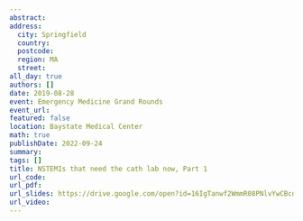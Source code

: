 ```yaml
---
abstract: 
address:
  city: Springfield
  country:
  postcode: 
  region: MA
  street: 
all_day: true
authors: []
date: 2019-08-28
event: Emergency Medicine Grand Rounds
event_url: 
featured: false
location: Baystate Medical Center
math: true
publishDate: 2022-09-24
summary: 
tags: []
title: NSTEMIs that need the cath lab now, Part 1
url_code: 
url_pdf: 
url_slides: https://drive.google.com/open?id=16IgTanwf2WmmR08PNlvYwCBcdSCL-TqT
url_video: 
---
```

